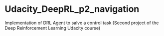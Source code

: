 # Udacity_DeepRL_p2_navigation
Implementation of DRL Agent to salve a control task (Second project of the Deep Reinforcement Learning Udacity course)
